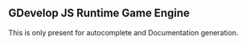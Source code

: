 ## GDevelop JS Runtime Game Engine

This is only present for autocomplete and Documentation generation.
